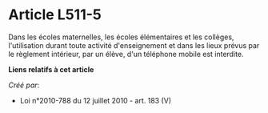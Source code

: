 # Article L511-5

Dans les écoles maternelles, les écoles élémentaires et les collèges, l'utilisation durant toute activité d'enseignement et
dans les lieux prévus par le règlement intérieur, par un élève, d'un téléphone mobile est interdite.

**Liens relatifs à cet article**

_Créé par_:

  - Loi n°2010-788 du 12 juillet 2010 - art. 183 (V)
